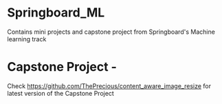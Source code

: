 # Springboard_ML
Contains mini projects and capstone project from Springboard's Machine learning track

# Capstone Project - 
Check https://github.com/ThePrecious/content_aware_image_resize for latest version of the Capstone Project
